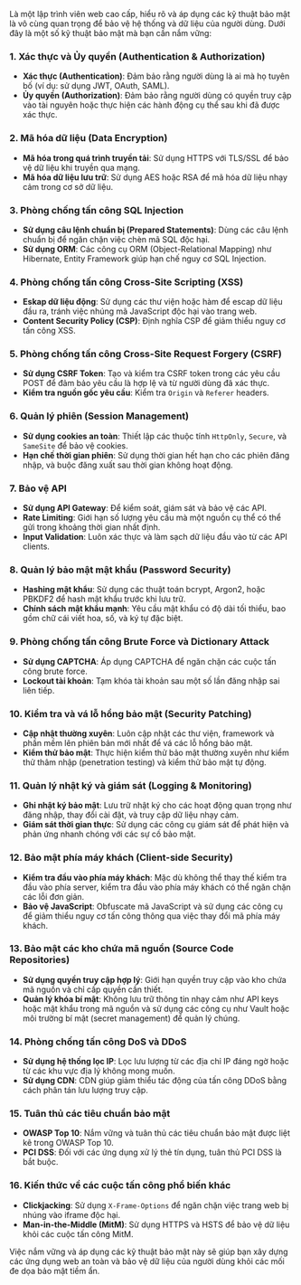 Là một lập trình viên web cao cấp, hiểu rõ và áp dụng các kỹ thuật bảo mật là vô cùng quan trọng để bảo vệ hệ thống và dữ liệu của người dùng. Dưới đây là một số kỹ thuật bảo mật mà bạn cần nắm vững:

### 1. **Xác thực và Ủy quyền (Authentication & Authorization)**
   - **Xác thực (Authentication)**: Đảm bảo rằng người dùng là ai mà họ tuyên bố (ví dụ: sử dụng JWT, OAuth, SAML).
   - **Ủy quyền (Authorization)**: Đảm bảo rằng người dùng có quyền truy cập vào tài nguyên hoặc thực hiện các hành động cụ thể sau khi đã được xác thực.

### 2. **Mã hóa dữ liệu (Data Encryption)**
   - **Mã hóa trong quá trình truyền tải**: Sử dụng HTTPS với TLS/SSL để bảo vệ dữ liệu khi truyền qua mạng.
   - **Mã hóa dữ liệu lưu trữ**: Sử dụng AES hoặc RSA để mã hóa dữ liệu nhạy cảm trong cơ sở dữ liệu.

### 3. **Phòng chống tấn công SQL Injection**
   - **Sử dụng câu lệnh chuẩn bị (Prepared Statements)**: Dùng các câu lệnh chuẩn bị để ngăn chặn việc chèn mã SQL độc hại.
   - **Sử dụng ORM**: Các công cụ ORM (Object-Relational Mapping) như Hibernate, Entity Framework giúp hạn chế nguy cơ SQL Injection.

### 4. **Phòng chống tấn công Cross-Site Scripting (XSS)**
   - **Eskap dữ liệu động**: Sử dụng các thư viện hoặc hàm để escap dữ liệu đầu ra, tránh việc nhúng mã JavaScript độc hại vào trang web.
   - **Content Security Policy (CSP)**: Định nghĩa CSP để giảm thiểu nguy cơ tấn công XSS.

### 5. **Phòng chống tấn công Cross-Site Request Forgery (CSRF)**
   - **Sử dụng CSRF Token**: Tạo và kiểm tra CSRF token trong các yêu cầu POST để đảm bảo yêu cầu là hợp lệ và từ người dùng đã xác thực.
   - **Kiểm tra nguồn gốc yêu cầu**: Kiểm tra `Origin` và `Referer` headers.

### 6. **Quản lý phiên (Session Management)**
   - **Sử dụng cookies an toàn**: Thiết lập các thuộc tính `HttpOnly`, `Secure`, và `SameSite` để bảo vệ cookies.
   - **Hạn chế thời gian phiên**: Sử dụng thời gian hết hạn cho các phiên đăng nhập, và buộc đăng xuất sau thời gian không hoạt động.

### 7. **Bảo vệ API**
   - **Sử dụng API Gateway**: Để kiểm soát, giám sát và bảo vệ các API.
   - **Rate Limiting**: Giới hạn số lượng yêu cầu mà một nguồn cụ thể có thể gửi trong khoảng thời gian nhất định.
   - **Input Validation**: Luôn xác thực và làm sạch dữ liệu đầu vào từ các API clients.

### 8. **Quản lý bảo mật mật khẩu (Password Security)**
   - **Hashing mật khẩu**: Sử dụng các thuật toán bcrypt, Argon2, hoặc PBKDF2 để hash mật khẩu trước khi lưu trữ.
   - **Chính sách mật khẩu mạnh**: Yêu cầu mật khẩu có độ dài tối thiểu, bao gồm chữ cái viết hoa, số, và ký tự đặc biệt.

### 9. **Phòng chống tấn công Brute Force và Dictionary Attack**
   - **Sử dụng CAPTCHA**: Áp dụng CAPTCHA để ngăn chặn các cuộc tấn công brute force.
   - **Lockout tài khoản**: Tạm khóa tài khoản sau một số lần đăng nhập sai liên tiếp.

### 10. **Kiểm tra và vá lỗ hổng bảo mật (Security Patching)**
   - **Cập nhật thường xuyên**: Luôn cập nhật các thư viện, framework và phần mềm lên phiên bản mới nhất để vá các lỗ hổng bảo mật.
   - **Kiểm thử bảo mật**: Thực hiện kiểm thử bảo mật thường xuyên như kiểm thử thâm nhập (penetration testing) và kiểm thử bảo mật tự động.

### 11. **Quản lý nhật ký và giám sát (Logging & Monitoring)**
   - **Ghi nhật ký bảo mật**: Lưu trữ nhật ký cho các hoạt động quan trọng như đăng nhập, thay đổi cài đặt, và truy cập dữ liệu nhạy cảm.
   - **Giám sát thời gian thực**: Sử dụng các công cụ giám sát để phát hiện và phản ứng nhanh chóng với các sự cố bảo mật.

### 12. **Bảo mật phía máy khách (Client-side Security)**
   - **Kiểm tra đầu vào phía máy khách**: Mặc dù không thể thay thế kiểm tra đầu vào phía server, kiểm tra đầu vào phía máy khách có thể ngăn chặn các lỗi đơn giản.
   - **Bảo vệ JavaScript**: Obfuscate mã JavaScript và sử dụng các công cụ để giảm thiểu nguy cơ tấn công thông qua việc thay đổi mã phía máy khách.

### 13. **Bảo mật các kho chứa mã nguồn (Source Code Repositories)**
   - **Sử dụng quyền truy cập hợp lý**: Giới hạn quyền truy cập vào kho chứa mã nguồn và chỉ cấp quyền cần thiết.
   - **Quản lý khóa bí mật**: Không lưu trữ thông tin nhạy cảm như API keys hoặc mật khẩu trong mã nguồn và sử dụng các công cụ như Vault hoặc môi trường bí mật (secret management) để quản lý chúng.

### 14. **Phòng chống tấn công DoS và DDoS**
   - **Sử dụng hệ thống lọc IP**: Lọc lưu lượng từ các địa chỉ IP đáng ngờ hoặc từ các khu vực địa lý không mong muốn.
   - **Sử dụng CDN**: CDN giúp giảm thiểu tác động của tấn công DDoS bằng cách phân tán lưu lượng truy cập.

### 15. **Tuân thủ các tiêu chuẩn bảo mật**
   - **OWASP Top 10**: Nắm vững và tuân thủ các tiêu chuẩn bảo mật được liệt kê trong OWASP Top 10.
   - **PCI DSS**: Đối với các ứng dụng xử lý thẻ tín dụng, tuân thủ PCI DSS là bắt buộc.

### 16. **Kiến thức về các cuộc tấn công phổ biến khác**
   - **Clickjacking**: Sử dụng `X-Frame-Options` để ngăn chặn việc trang web bị nhúng vào iframe độc hại.
   - **Man-in-the-Middle (MitM)**: Sử dụng HTTPS và HSTS để bảo vệ dữ liệu khỏi các cuộc tấn công MitM.

Việc nắm vững và áp dụng các kỹ thuật bảo mật này sẽ giúp bạn xây dựng các ứng dụng web an toàn và bảo vệ dữ liệu của người dùng khỏi các mối đe dọa bảo mật tiềm ẩn.
